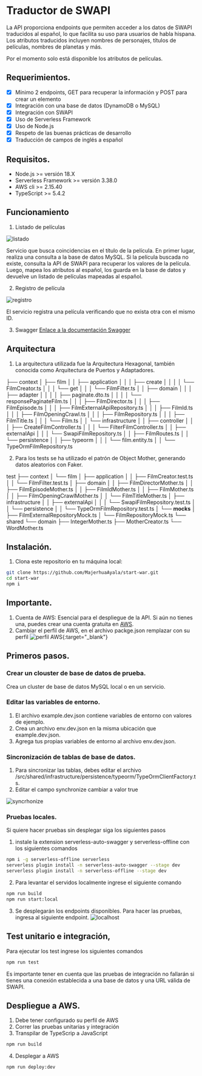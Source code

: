 # Traductor de SWAPI

La API proporciona endpoints que permiten acceder a los datos de SWAPI traducidos al español, lo que facilita su uso
para usuarios de habla hispana. Los atributos
traducidos incluyen nombres de personajes, títulos de películas, nombres de planetas y más.

Por el momento solo está disponible los atributos de películas.

## Requerimientos.

- [x] Mínimo 2 endpoints, GET para recuperar la información y POST para crear un elemento
- [x] Integración con una base de datos (DynamoDB o MySQL)
- [x] Integración con SWAPI
- [x] Uso de Serverless Framework
- [x] Uso de Node.js
- [x] Respeto de las buenas prácticas de desarrollo
- [x] Traducción de campos de inglés a español

## Requisitos.

- Node.js >= versión 18.X
- Serverless Framework >= versión 3.38.0
- AWS cli >= 2.15.40
- TypeScript >= 5.4.2

## Funcionamiento
1. Listado de películas

![listado](doc/images/listado.png)

Servicio que busca coincidencias en el título de la película. En primer lugar, realiza una 
consulta a la base de datos MySQL. Si la película buscada no existe, consulta la API de SWAPI 
para recuperar los valores de la película. Luego, mapea los atributos al español, los guarda en 
la base de datos y devuelve un listado de películas mapeadas al español.

2. Registro de película

![registro](doc/images/registro.png)

El servicio registra una película verificando que no exista otra con el mismo ID.

3. Swagger
   [Enlace a la documentación Swagger](https://mwxhja001b.execute-api.us-east-2.amazonaws.com/dev/swagger)

## Arquitectura

1. La arquitectura utilizada fue la Arquitectura Hexagonal, también conocida como Arquitectura de Puertos y Adaptadores.

├── context
│   ├── film
│   │   ├── application
│   │   │   ├── create
│   │   │   │   └── FilmCreator.ts
│   │   │   └── get
│   │   │       └── FilmFilter.ts
│   │   ├── domain
│   │   │   ├── adapter
│   │   │   │   ├── paginate.dto.ts
│   │   │   │   └── responsePaginateFilm.ts
│   │   │   ├── FilmDirector.ts
│   │   │   ├── FilmEpisode.ts
│   │   │   ├── FilmExternalApiRepository.ts
│   │   │   ├── FilmId.ts
│   │   │   ├── FilmOpeningCrawl.ts
│   │   │   ├── FilmRepository.ts
│   │   │   ├── FilmTitle.ts
│   │   │   └── Film.ts
│   │   └── infrastructure
│   │       ├── controller
│   │       │   ├── CreateFilmController.ts
│   │       │   └── FilterFilmController.ts
│   │       ├── externalApi
│   │       │   └── SwapiFilmRepository.ts
│   │       ├── FilmRoutes.ts
│   │       └── persistence
│   │           ├── typeorm
│   │           │   └── film.entity.ts
│   │           └── TypeOrmFilmRepository.ts


2. Para los tests se ha utilizado el patrón de Object Mother, generando datos aleatorios con Faker.

test
├── context
│   └── film
│       ├── application
│       │   ├── FilmCreator.test.ts
│       │   └── FilmFilter.test.ts
│       ├── domain
│       │   ├── FilmDirectorMother.ts
│       │   ├── FilmEpisodeMother.ts
│       │   ├── FilmIdMother.ts
│       │   ├── FilmMother.ts
│       │   ├── FilmOpeningCrawlMother.ts
│       │   └── FilmTitleMother.ts
│       ├── infrastructure
│       │   ├── externalApi
│       │   │   └── SwapiFilmRepository.test.ts
│       │   └── persistence
│       │       └── TypeOrmFilmRepository.test.ts
│       └── __mocks__
│           ├── FilmExternalRepositoryMock.ts
│           └── FilmRepositoryMock.ts
└── shared
└── domain
├── IntegerMother.ts
├── MotherCreator.ts
└── WordMother.ts

## Instalación.

1. Clona este repositorio en tu máquina local:

```bash
git clone https://github.com/MajerhuaAyala/start-war.git
cd start-war
npm i
```

## Importante.

1. Cuenta de AWS: Esencial para el despliegue de la API. Si aún no tienes una, puedes crear una cuenta gratuita
   en [AWS](aws.amazon.com).
2. Cambiar el perfil de AWS, en el archivo packge.json remplazar con su perfil 
   ![perfil AWS](doc/images/perfil_AWS.png){:target="_blank"}
## Primeros pasos.

### Crear un clouster de base de datos de prueba.

Crea un cluster de base de datos MySQL local o en un servicio.

### Editar las variables de entorno.

1. El archivo example.dev.json contiene variables de entorno con valores de ejemplo.
2. Crea un archivo env.dev.json en la misma ubicación que example.dev.json.
3. Agrega tus propias variables de entorno al archivo env.dev.json.

### Sincronización de tablas de base de datos.

1. Para sincronizar las tablas, debes editar el archivo
   /src/shared/infrastructure/persistence/typeorm/TypeOrmClientFactory.ts.
2. Editar el campo synchronize cambiar a valor true

![syncrhonize](doc/images/syncrhonize.png)

### Pruebas locales.
Si quiere hacer pruebas sin desplegar siga los siguientes pasos
1. instale la extension serverless-auto-swagger y serverless-offline con los siguientes comandos

```bash
npm i -g serverless-offline serverless
serverless plugin install -n serverless-auto-swagger --stage dev 
serverless plugin install -n serverless-offline --stage dev 
```
2. Para levantar el servidos localmente ingrese el siguiente comando 

```bash
npm run build
npm run start:local
```
3. Se desplegarán los endpoints disponibles. Para hacer las pruebas, ingresa al siguiente endpoint.
![localhost](doc/images/localhost.png)

## Test unitario e integración,
Para ejecutar los test ingrese los siguientes comandos

```bash
npm run test
```

Es importante tener en cuenta que las pruebas de integración no fallarán si tienes una 
conexión establecida a una base de datos y una URL válida de SWAPI.

## Despliegue a AWS.

1. Debe tener configurado su perfil de AWS
2. Correr las pruebas unitarias y integración
3. Transpilar de TypeScrip a JavaScript

```bash
npm run build
```
4. Desplegar a AWS

```bash
npm run deploy:dev
```